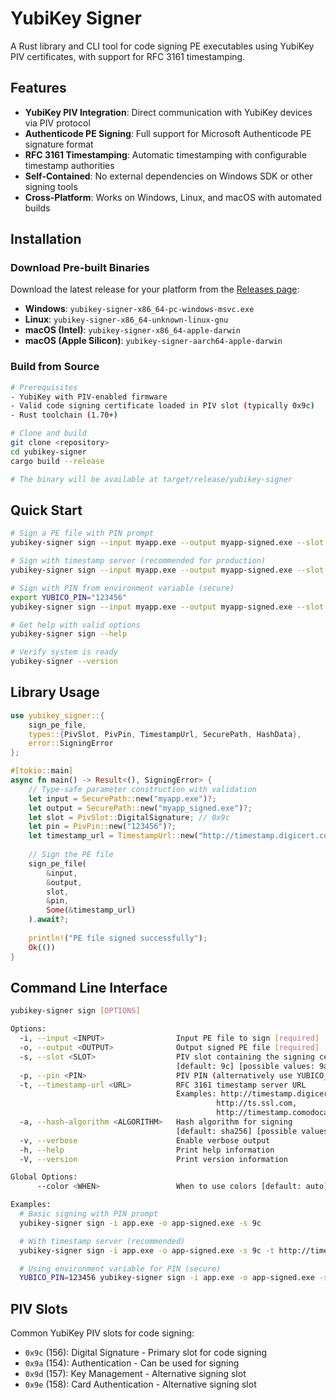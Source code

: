 # YubiKey Signer

A Rust library and CLI tool for code signing PE executables using YubiKey PIV certificates, with support for RFC 3161 timestamping.

## Features

- **YubiKey PIV Integration**: Direct communication with YubiKey devices via PIV protocol
- **Authenticode PE Signing**: Full support for Microsoft Authenticode PE signature format
- **RFC 3161 Timestamping**: Automatic timestamping with configurable timestamp authorities
- **Self-Contained**: No external dependencies on Windows SDK or other signing tools
- **Cross-Platform**: Works on Windows, Linux, and macOS with automated builds

## Installation

### Download Pre-built Binaries

Download the latest release for your platform from the [Releases page](../../releases):

- **Windows**: `yubikey-signer-x86_64-pc-windows-msvc.exe`
- **Linux**: `yubikey-signer-x86_64-unknown-linux-gnu`
- **macOS (Intel)**: `yubikey-signer-x86_64-apple-darwin`
- **macOS (Apple Silicon)**: `yubikey-signer-aarch64-apple-darwin`

### Build from Source

```bash
# Prerequisites
- YubiKey with PIV-enabled firmware
- Valid code signing certificate loaded in PIV slot (typically 0x9c)
- Rust toolchain (1.70+)

# Clone and build
git clone <repository>
cd yubikey-signer
cargo build --release

# The binary will be available at target/release/yubikey-signer
```

## Quick Start

```bash
# Sign a PE file with PIN prompt
yubikey-signer sign --input myapp.exe --output myapp-signed.exe --slot 9c

# Sign with timestamp server (recommended for production)
yubikey-signer sign --input myapp.exe --output myapp-signed.exe --slot 9c --timestamp-url http://timestamp.digicert.com

# Sign with PIN from environment variable (secure)
export YUBICO_PIN="123456"
yubikey-signer sign --input myapp.exe --output myapp-signed.exe --slot 9c

# Get help with valid options
yubikey-signer sign --help

# Verify system is ready
yubikey-signer --version
```

## Library Usage

```rust
use yubikey_signer::{
    sign_pe_file, 
    types::{PivSlot, PivPin, TimestampUrl, SecurePath, HashData},
    error::SigningError
};

#[tokio::main]
async fn main() -> Result<(), SigningError> {
    // Type-safe parameter construction with validation
    let input = SecurePath::new("myapp.exe")?;
    let output = SecurePath::new("myapp_signed.exe")?;
    let slot = PivSlot::DigitalSignature; // 0x9c
    let pin = PivPin::new("123456")?;
    let timestamp_url = TimestampUrl::new("http://timestamp.digicert.com")?;
    
    // Sign the PE file
    sign_pe_file(
        &input,
        &output,
        slot,
        &pin,
        Some(&timestamp_url)
    ).await?;
    
    println!("PE file signed successfully");
    Ok(())
}
```

## Command Line Interface

```bash
yubikey-signer sign [OPTIONS]

Options:
  -i, --input <INPUT>                Input PE file to sign [required]
  -o, --output <OUTPUT>              Output signed PE file [required]
  -s, --slot <SLOT>                  PIV slot containing the signing certificate
                                     [default: 9c] [possible values: 9a, 9c, 9d, 9e]
  -p, --pin <PIN>                    PIV PIN (alternatively use YUBICO_PIN env var)
  -t, --timestamp-url <URL>          RFC 3161 timestamp server URL
                                     Examples: http://timestamp.digicert.com,
                                              http://ts.ssl.com,
                                              http://timestamp.comodoca.com
  -a, --hash-algorithm <ALGORITHM>   Hash algorithm for signing
                                     [default: sha256] [possible values: sha256, sha384, sha512]
  -v, --verbose                      Enable verbose output
  -h, --help                         Print help information
  -V, --version                      Print version information

Global Options:
      --color <WHEN>                 When to use colors [default: auto] [possible values: always, auto, never]

Examples:
  # Basic signing with PIN prompt
  yubikey-signer sign -i app.exe -o app-signed.exe -s 9c

  # With timestamp server (recommended)
  yubikey-signer sign -i app.exe -o app-signed.exe -s 9c -t http://timestamp.digicert.com

  # Using environment variable for PIN (secure)
  YUBICO_PIN=123456 yubikey-signer sign -i app.exe -o app-signed.exe -s 9c
```

## PIV Slots

Common YubiKey PIV slots for code signing:

- `0x9c` (156): Digital Signature - Primary slot for code signing
- `0x9a` (154): Authentication - Can be used for signing
- `0x9d` (157): Key Management - Alternative signing slot
- `0x9e` (158): Card Authentication - Alternative signing slot
